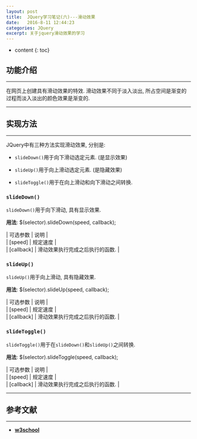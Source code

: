 ```yaml
---
layout: post
title:  JQuery学习笔记(六)---滑动效果
date:   2016-8-11 12:44:23
categories: JQuery
excerpt: 关于jquery滑动效果的学习
---
```


* content
{: toc}

## 功能介绍

---

在网页上创建具有滑动效果的特效. 滑动效果不同于淡入淡出, 所占空间是渐变的过程而淡入淡出的颜色效果是渐变的.

---

## 实现方法

---

JQuery中有三种方法实现滑动效果, 分别是:  

* `slideDown()`用于向下滑动选定元素. (是显示效果)

* `slideUp()`用于向上滑动选定元素. (是隐藏效果)

* `slideToggle()`用于在向上滑动和向下滑动之间转换.

### `slideDown()`

`slideDown()`用于向下滑动, 具有显示效果.

**用法**: $(selector).slideDown(speed, callback);

| 可选参数 | 说明 |   
| [speed] | 规定速度 |   
| [callback] | 滑动效果执行完成之后执行的函数. |   

### `slideUp()`

`slideUp()`用于向上滑动, 具有隐藏效果.

**用法**: $(selector).slideUp(speed, callback);

| 可选参数 | 说明 |   
| [speed] | 规定速度 |   
| [callback] | 滑动效果执行完成之后执行的函数. |   

### `slideToggle()`

`slideToggle()`用于在`slideDown()`和`slideUp()`之间转换.

**用法**: $(selector).slideToggle(speed, callback);

| 可选参数 | 说明 |   
| [speed] | 规定速度 |   
| [callback] | 滑动效果执行完成之后执行的函数. |   

---

## 参考文献

---

* **[w3school](http://www.w3school.com.cn/jquery/jquery_slide.asp)**
